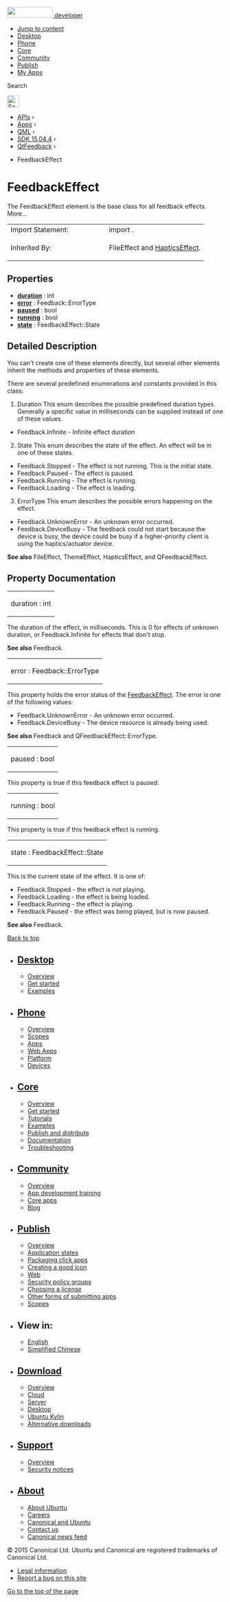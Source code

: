 <a href="https://developer.ubuntu.com/" class="logo-ubuntu"><img src="https://developer.ubuntu.com/assets/sites/ubuntu/latest/u/img/logos/logo-ubuntu-orange.svg" width="106" height="25" /> <span>developer</span></a>

-   [Jump to content](index.html#main-content)
-   [Desktop](https://developer.ubuntu.com/en/desktop/)
-   [Phone](https://developer.ubuntu.com/en/phone/)
-   [Core](https://developer.ubuntu.com/core)
-   [Community](https://developer.ubuntu.com/en/community/)
-   [Publish](https://developer.ubuntu.com/en/publish/)
-   [My Apps](https://myapps.developer.ubuntu.com/)

Search

<img src="https://developer.ubuntu.com/assets/sites/ubuntu/latest/u/img/search-white.svg" alt="Search" height="28" />

-   [APIs](../../../../index.html) ›
-   [Apps](../../../index.html) ›
-   [QML](../../index.html) ›
-   [SDK 15.04.4](../index.html) ›
-   [QtFeedback](../QtFeedback/index.html) ›

<!-- -->

-   FeedbackEffect

FeedbackEffect
==============

<span class="subtitle"></span>
The FeedbackEffect element is the base class for all feedback effects. More...

<table>
<colgroup>
<col width="50%" />
<col width="50%" />
</colgroup>
<tbody>
<tr class="odd">
<td>Import Statement:</td>
<td>import .</td>
</tr>
<tr class="even">
<td>Inherited By:</td>
<td><p>FileEffect and <a href="../QtFeedback.hapticseffect/index.html">HapticsEffect</a>.</p></td>
</tr>
</tbody>
</table>

<span id="properties"></span>
Properties
----------

-   ****[duration](index.html#duration-prop)**** : int
-   ****[error](index.html#error-prop)**** : Feedback::ErrorType
-   ****[paused](index.html#paused-prop)**** : bool
-   ****[running](index.html#running-prop)**** : bool
-   ****[state](index.html#state-prop)**** : FeedbackEffect::State

<span id="details"></span>
Detailed Description
--------------------

You can't create one of these elements directly, but several other elements inherit the methods and properties of these elements.

There are several predefined enumerations and constants provided in this class:

1. Duration This enum describes the possible predefined duration types. Generally a specific value in milliseconds can be supplied instead of one of these values.

-   Feedback.Infinite - Infinite effect duration

2. State This enum describes the state of the effect. An effect will be in one of these states.

-   Feedback.Stopped - The effect is not running. This is the initial state.
-   Feedback.Paused - The effect is paused.
-   Feedback.Running - The effect is running.
-   Feedback.Loading - The effect is loading.

3. ErrorType This enum describes the possible errors happening on the effect.

-   Feedback.UnknownError - An unknown error occurred.
-   Feedback.DeviceBusy - The feedback could not start because the device is busy, the device could be busy if a higher-priority client is using the haptics/actuator device.

**See also** FileEffect, ThemeEffect, HapticsEffect, and QFeedbackEffect.

Property Documentation
----------------------

<table>
<colgroup>
<col width="100%" />
</colgroup>
<tbody>
<tr class="odd">
<td><p><span id="duration-prop"></span><span class="name">duration</span> : <span class="type">int</span></p></td>
</tr>
</tbody>
</table>

The duration of the effect, in milliseconds. This is 0 for effects of unknown duration, or Feedback.Infinite for effects that don't stop.

**See also** Feedback.

<table>
<colgroup>
<col width="100%" />
</colgroup>
<tbody>
<tr class="odd">
<td><p><span id="error-prop"></span><span class="name">error</span> : <span class="type">Feedback::ErrorType</span></p></td>
</tr>
</tbody>
</table>

This property holds the error status of the [FeedbackEffect](index.html). The error is one of the following values:

-   Feedback.UnknownError - An unknown error occurred.
-   Feedback.DeviceBusy - The device resource is already being used.

**See also** Feedback and QFeedbackEffect::ErrorType.

<table>
<colgroup>
<col width="100%" />
</colgroup>
<tbody>
<tr class="odd">
<td><p><span id="paused-prop"></span><span class="name">paused</span> : <span class="type">bool</span></p></td>
</tr>
</tbody>
</table>

This property is true if this feedback effect is paused.

<table>
<colgroup>
<col width="100%" />
</colgroup>
<tbody>
<tr class="odd">
<td><p><span id="running-prop"></span><span class="name">running</span> : <span class="type">bool</span></p></td>
</tr>
</tbody>
</table>

This property is true if this feedback effect is running.

<table>
<colgroup>
<col width="100%" />
</colgroup>
<tbody>
<tr class="odd">
<td><p><span id="state-prop"></span><span class="name">state</span> : <span class="type">FeedbackEffect::State</span></p></td>
</tr>
</tbody>
</table>

This is the current state of the effect. It is one of:

-   Feedback.Stopped - the effect is not playing.
-   Feedback.Loading - the effect is being loaded.
-   Feedback.Running - the effect is playing.
-   Feedback.Paused - the effect was being played, but is now paused.

**See also** Feedback.

[Back to top](index.html#)

-   [Desktop](https://developer.ubuntu.com/en/desktop/)
    ---------------------------------------------------

    -   [Overview](https://developer.ubuntu.com/en/desktop/)
    -   [Get started](http://snapcraft.io/?utm_source=developer.ubuntu.com&utm_medium=devportal&utm_term=snaps%20snapcraft%20desktop&utm_content=menu&utm_campaign=duc_snappers)
    -   [Examples](https://github.com/ubuntu/snappy-playpen)

-   [Phone](https://developer.ubuntu.com/en/phone/)
    -----------------------------------------------

    -   [Overview](https://developer.ubuntu.com/en/phone/)
    -   [Scopes](https://developer.ubuntu.com/en/phone/scopes/)
    -   [Apps](https://developer.ubuntu.com/en/phone/apps/)
    -   [Web Apps](https://developer.ubuntu.com/en/phone/web/)
    -   [Platform](https://developer.ubuntu.com/en/phone/platform/)
    -   [Devices](https://developer.ubuntu.com/en/phone/devices/)

-   [Core](https://developer.ubuntu.com/core)
    -----------------------------------------

    -   [Overview](https://developer.ubuntu.com/core)
    -   [Get started](https://developer.ubuntu.com/core/get-started)
    -   [Tutorials](https://developer.ubuntu.com/core/tutorials)
    -   [Examples](https://developer.ubuntu.com/core/examples)
    -   [Publish and distribute](https://developer.ubuntu.com/core/publish-and-distribute)
    -   [Documentation](https://developer.ubuntu.com/core/documentation)
    -   [Troubleshooting](https://developer.ubuntu.com/core/troubleshooting)

-   [Community](https://developer.ubuntu.com/en/community/)
    -------------------------------------------------------

    -   [Overview](https://developer.ubuntu.com/en/community/)
    -   [App development training](https://developer.ubuntu.com/en/community/training/)
    -   [Core apps](https://developer.ubuntu.com/en/community/core-apps/)
    -   [Blog](https://developer.ubuntu.com/en/community/blog/)

-   [Publish](https://developer.ubuntu.com/en/publish/)
    ---------------------------------------------------

    -   [Overview](https://developer.ubuntu.com/en/publish/)
    -   [Application states](https://developer.ubuntu.com/en/publish/application-states/)
    -   [Packaging click apps](https://developer.ubuntu.com/en/publish/packaging-click-apps/)
    -   [Creating a good icon](https://developer.ubuntu.com/en/publish/creating-a-good-icon/)
    -   [Web](https://developer.ubuntu.com/en/publish/web/)
    -   [Security policy groups](https://developer.ubuntu.com/en/publish/security-policy-groups/)
    -   [Choosing a license](https://developer.ubuntu.com/en/publish/choosing-a-license/)
    -   [Other forms of submitting apps](https://developer.ubuntu.com/en/publish/other-forms-of-submitting-apps/)
    -   [Scopes](https://developer.ubuntu.com/en/publish/scopes/)

-   View in:
    --------

    -   [English](index.html "Change to language: English")
    -   [Simplified Chinese](index.html "Change to language: Simplified Chinese")

-   [Download](http://ubuntu.com/download/)
    ---------------------------------------

    -   [Overview](http://ubuntu.com/download)
    -   [Cloud](http://ubuntu.com/download/cloud)
    -   [Server](http://ubuntu.com/download/server)
    -   [Desktop](http://ubuntu.com/download/desktop)
    -   [Ubuntu Kylin](http://ubuntu.com/download/ubuntu-kylin)
    -   [Alternative downloads](http://ubuntu.com/download/alternative-downloads)

-   [Support](http://ubuntu.com/support/)
    -------------------------------------

    -   [Overview](http://ubuntu.com/support)
    -   [Security notices](http://www.ubuntu.com/usn/)

-   [About](http://ubuntu.com/about/)
    ---------------------------------

    -   [About Ubuntu](http://ubuntu.com/about/about-ubuntu)
    -   [Careers](http://www.canonical.com/careers)
    -   [Canonical and Ubuntu](http://ubuntu.com/about/canonical-and-ubuntu)
    -   [Contact us](http://ubuntu.com/about/contact-us)
    -   [Canonical news feed](http://insights.ubuntu.com/feed/)

© 2015 Canonical Ltd. Ubuntu and Canonical are registered trademarks of Canonical Ltd.

-   [Legal information](http://www.ubuntu.com/legal)
-   [Report a bug on this site](https://bugs.launchpad.net/developer-ubuntu-com/)

<span class="accessibility-aid">[Go to the top of the page](index.html#)</span>
